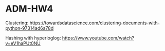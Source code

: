 # ADM-HW4
Clustering:
https://towardsdatascience.com/clustering-documents-with-python-97314ad6a78d

Hashing with hyperloglog:
https://www.youtube.com/watch?v=eV1haPUt0NU

